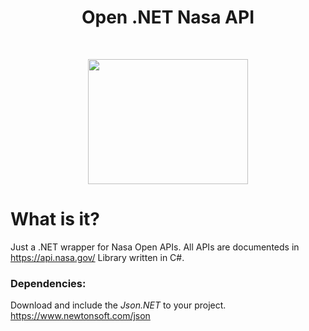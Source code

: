 <p align="center">
  <h1 align="center">Open .NET Nasa API</h1><br>
</p>

<p align="center">
  <img src="https://user-images.githubusercontent.com/32225687/71645708-115c7580-2cbb-11ea-9416-cc438343508a.png" width="256px" height="200">
</p>

# What is it?
Just a .NET wrapper for Nasa Open APIs. All APIs are documenteds in https://api.nasa.gov/
Library written in C#.

### Dependencies:
Download and include the *Json.NET* to your project. https://www.newtonsoft.com/json
